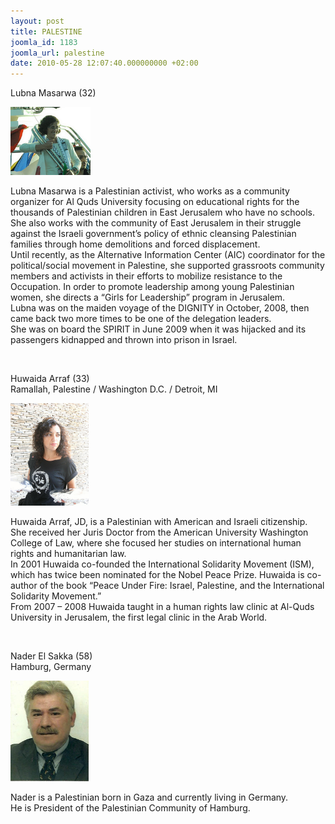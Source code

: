 ```yaml
---
layout: post
title: PALESTINE
joomla_id: 1183
joomla_url: palestine
date: 2010-05-28 12:07:40.000000000 +02:00
---
```

<p>Lubna Masarwa (32)</p>
<p><img alt="Lubna_Masarwa" src="images/stories/passenger/Lubna_Masarwa.jpg" height="109" width="128" /></p>
<p>Lubna Masarwa is a Palestinian activist, who works as a community organizer for Al Quds University focusing on educational rights for the thousands of Palestinian children in East Jerusalem who have no schools. <br />She also works with the community of East Jerusalem in their struggle against the Israeli government’s policy of ethnic cleansing Palestinian families through home demolitions and forced displacement. <br />Until recently, as the Alternative Information Center (AIC) coordinator for the political/social movement in Palestine, she supported grassroots community members and activists in their efforts to mobilize resistance to the Occupation. In order to promote leadership among young Palestinian women, she directs a “Girls for Leadership” program in Jerusalem. <br />Lubna was on the maiden voyage of the DIGNITY in October, 2008, then came back two more times to be one of the delegation leaders. <br />She was on board the SPIRIT in June 2009 when it was hijacked and its passengers kidnapped and thrown into prison in Israel.</p>
<p> </p>
<p>Huwaida Arraf (33)<br />Ramallah, Palestine / Washington D.C. / Detroit, MI</p>
<p><img alt="Huwaida_Arraf" src="images/stories/passenger/Huwaida_Arraf.jpg" height="164" width="125" /></p>
<p>Huwaida Arraf, JD, is a Palestinian with American and Israeli citizenship. She received her Juris Doctor from the American University Washington College of Law, where she focused her studies on international human rights and humanitarian law. <br />In 2001 Huwaida co-founded the International Solidarity Movement (ISM), which has twice been nominated for the Nobel Peace Prize. Huwaida is co-author of the book “Peace Under Fire: Israel, Palestine, and the International Solidarity Movement.” <br />From 2007 – 2008 Huwaida taught in a human rights law clinic at Al-Quds University in Jerusalem, the first legal clinic in the Arab World.</p>
<p> </p>
<p>Nader El Sakka (58)<br />Hamburg, Germany</p>
<p><img alt="Nader_El_Sakka" src="images/stories/passenger/Nader_El_Sakka.jpg" height="161" width="125" /></p>
<p>Nader is a Palestinian born in Gaza and currently living in Germany. <br />He is President of the Palestinian Community of Hamburg.</p>
<p> </p>

